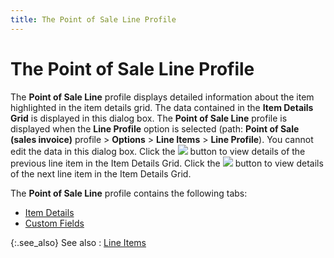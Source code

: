 ```yaml
---
title: The Point of Sale Line Profile
---
```


# The Point of Sale Line Profile


The **Point of Sale Line** profile  displays detailed information about the item highlighted in the item details  grid. The data contained in the **Item 
 Details Grid** is displayed in this dialog box. The **Point 
 of Sale Line** profile is displayed when the **Line 
 Profile** option is selected (path: **Point 
 of Sale (sales invoice)** profile > **Options**  > **Line Items** > **Line 
 Profile**). You cannot edit the data in this dialog box. Click the  ![]({{site.pos_baseurl}}/img/pos_previous_record.gif) button to view details of the previous line item in the  Item Details Grid. Click the ![]({{site.pos_baseurl}}/img/pos_next_record.gif) button to view details of  the next line item in the Item Details Grid.


The **Point of Sale Line** profile  contains the following tabs:

- [Item  Details]({{site.pos_baseurl}}/misc/the_point_of_sale_line_profile_-_item_details_tab.html)
- [Custom  Fields]({{site.pos_baseurl}}/misc/the_point_of_sale_line_profile_-_custom_fields_tab.html)



{:.see_also}
See also
: [Line  Items]({{site.pos_baseurl}}/pos-trans/create-pos-doc/pos-si-profile/options/line_items_pos_invoice_options.html)
